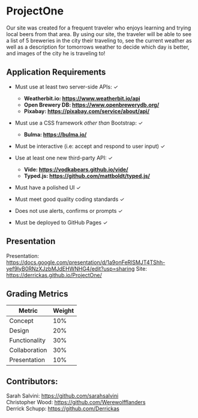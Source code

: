 # ProjectOne
Our site was created for a frequent traveler who enjoys learning and trying local beers from that area. By using our site, the traveler will be able to see a list of 5 breweries in the city their traveling to, see the current weather as well as a description for tomorrows weather to decide which day is better, and images of the city he is traveling to! 

## Application Requirements

* Must use at least two server-side APIs: ✓
    * <b> Weatherbit.io: https://www.weatherbit.io/api
    * Open Brewery DB: https://www.openbrewerydb.org/
    * Pixabay: https://pixabay.com/service/about/api/
    </b>

* Must use a CSS framework _other than_ Bootstrap: ✓
    * <b> Bulma: https://bulma.io/ </b>

* Must be interactive (i.e: accept and respond to user input) ✓

* Use at least one new third-party API: ✓
    * <b> Vide: https://vodkabears.github.io/vide/ </b>
    * <b> Typed.js: https://github.com/mattboldt/typed.js/ </b>

* Must have a polished UI ✓

* Must meet good quality coding standards ✓

* Does not use alerts, confirms or prompts ✓

* Must be deployed to GitHub Pages ✓


## Presentation 

Presentation: https://docs.google.com/presentation/d/1a9onFeRlSMJT4TShh-yef9lyB0RNzXJzbMJdEHWNHG4/edit?usp=sharing
Site: https://derrickas.github.io/ProjectOne/


## Grading Metrics 

| Metric        | Weight | 
| ---           | ---    |
| Concept       | 10%    |
| Design        | 20%    |
| Functionality | 30%    |
| Collaboration | 30%    |
| Presentation  | 10%    |


## Contributors: 

Sarah Salvini: https://github.com/sarahsalvini
<br>
Christopher Wood: https://github.com/Werewolfflanders
<br>
Derrick Schupp: https://github.com/Derrickas
